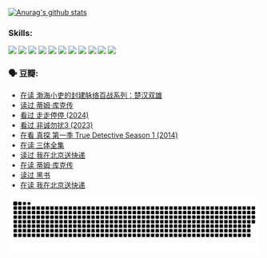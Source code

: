 
[![Anurag's github stats](https://github-readme-stats.vercel.app/api?username=w940853815)](https://github.com/anuraghazra/github-readme-stats)

### Skills:

<code><img height="32" src="https://cdn.jsdelivr.net/npm/simple-icons@v5/icons/python.svg"></code>
<code><img height="32" src="https://cdn.jsdelivr.net/npm/simple-icons@v5/icons/javascript.svg"></code>
<code><img height="32" src="https://cdn.jsdelivr.net/npm/simple-icons@v5/icons/django.svg"></code>
<code><img height="32" src="https://cdn.jsdelivr.net/npm/simple-icons@v5/icons/flask.svg"></code>
<code><img height="32" src="https://cdn.jsdelivr.net/npm/simple-icons@v5/icons/vuetify.svg"></code>
<code><img height="32" src="https://cdn.jsdelivr.net/npm/simple-icons@v5/icons/git.svg"></code>
<code><img height="32" src="https://cdn.jsdelivr.net/npm/simple-icons@v5/icons/docker.svg"></code>
<code><img height="32" src="https://cdn.jsdelivr.net/npm/simple-icons@v5/icons/postgresql.svg"></code>
<code><img height="32" src="https://cdn.jsdelivr.net/npm/simple-icons@v5/icons/elasticsearch.svg"></code>
<code><img height="32" src="https://cdn.jsdelivr.net/npm/simple-icons@v5/icons/macos.svg"></code>
<code><img height="32" src="https://cdn.jsdelivr.net/npm/simple-icons@v5/icons/linux.svg"></code>

### 🗣 豆瓣:

<!-- DOUBAN-ACTIVITIES:START -->
- [在读 渤海小吏的封建脉络百战系列：楚汉双雄](https://www.douban.com/people/136069238/status/4700950146/?_i=25855511)
- [读过 蒂姆·库克传](https://www.douban.com/people/136069238/status/4700949869/?_i=25855511)
- [看过 走走停停‎ (2024)](https://www.douban.com/people/136069238/status/4684430230/?_i=25855511)
- [看过 非诚勿扰3‎ (2023)](https://www.douban.com/people/136069238/status/4676324100/?_i=25855511)
- [在看 真探 第一季 True Detective Season 1‎ (2014)](https://www.douban.com/people/136069238/status/4673382852/?_i=25855511)
- [在读 三体全集](https://www.douban.com/people/136069238/status/4672842521/?_i=25855511)
- [读过 我在北京送快递](https://www.douban.com/people/136069238/status/4672842036/?_i=25855511)
- [在读 蒂姆·库克传](https://www.douban.com/people/136069238/status/4663517053/?_i=25855511)
- [读过 黑书](https://www.douban.com/people/136069238/status/4663516022/?_i=25855512)
- [在读 我在北京送快递](https://www.douban.com/people/136069238/status/4658098365/?_i=25855512)
<!-- DOUBAN-ACTIVITIES:END -->


![Snake animation](https://raw.githubusercontent.com/w940853815/w940853815/output/github-contribution-grid-snake.svg)

<!--
**w940853815/w940853815** is a ✨ _special_ ✨ repository because its `README.md` (this file) appears on your GitHub profile.

Here are some ideas to get you started:

- 🔭 I’m currently working on ...
- 🌱 I’m currently learning ...
- 👯 I’m looking to collaborate on ...
- 🤔 I’m looking for help with ...
- 💬 Ask me about ...
- 📫 How to reach me: ...
- 😄 Pronouns: ...
- ⚡ Fun fact: ...
-->
